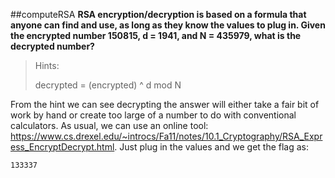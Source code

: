 ##computeRSA
**RSA encryption/decryption is based on a formula that anyone can find and use, as long as they know the values to plug in. Given the encrypted number 150815, d = 1941, and N = 435979, what is the decrypted number?**

>Hints:
>
>decrypted = (encrypted) ^ d mod N

From the hint we can see decrypting the answer will either take a fair bit of work by hand or create too large of a number to do with conventional calculators. As usual, we can use an online tool: https://www.cs.drexel.edu/~introcs/Fa11/notes/10.1_Cryptography/RSA_Express_EncryptDecrypt.html. Just plug in the values and we get the flag as:

```
133337 
```
